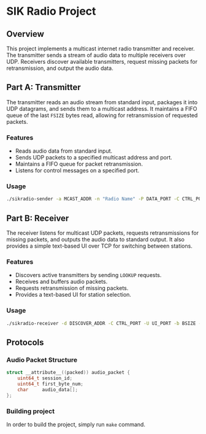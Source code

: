 # SIK Radio Project

## Overview

This project implements a multicast internet radio transmitter and receiver. The transmitter sends a stream of audio data to multiple receivers over UDP. Receivers discover available transmitters, request missing packets for retransmission, and output the audio data.

## Part A: Transmitter

The transmitter reads an audio stream from standard input, packages it into UDP datagrams, and sends them to a multicast address. It maintains a FIFO queue of the last `FSIZE` bytes read, allowing for retransmission of requested packets.

### Features
- Reads audio data from standard input.
- Sends UDP packets to a specified multicast address and port.
- Maintains a FIFO queue for packet retransmission.
- Listens for control messages on a specified port.

### Usage
```bash
./sikradio-sender -a MCAST_ADDR -n "Radio Name" -P DATA_PORT -C CTRL_PORT -p PSIZE -f FSIZE -R RTIME
```

## Part B: Receiver

The receiver listens for multicast UDP packets, requests retransmissions for missing packets, and outputs the audio data to standard output. It also provides a simple text-based UI over TCP for switching between stations.

### Features
- Discovers active transmitters by sending `LOOKUP` requests.
- Receives and buffers audio packets.
- Requests retransmission of missing packets.
- Provides a text-based UI for station selection.

### Usage
```bash
./sikradio-receiver -d DISCOVER_ADDR -C CTRL_PORT -U UI_PORT -b BSIZE -R RTIME -n "Radio Name"
```

## Protocols

### Audio Packet Structure
```c
struct __attribute__((packed)) audio_packet {
    uint64_t session_id;
    uint64_t first_byte_num;
    char     audio_data[];
};
```

### Building project
In order to build the project, simply run `make` command.